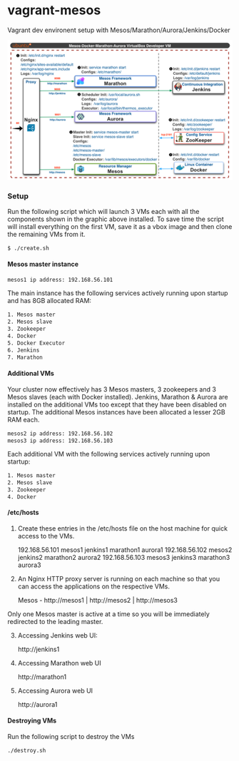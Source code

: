 vagrant-mesos
=============

Vagrant dev environent setup with Mesos/Marathon/Aurora/Jenkins/Docker

![Vagrant Setup](mesos.png)

### Setup ###

Run the following script which will launch 3 VMs each with all the components shown in the graphic above installed. To save time the script will install everything on the first VM, save it as a vbox image and then clone the remaining VMs from it.

	$ ./create.sh

#### Mesos master instance ####

	mesos1 ip address: 192.168.56.101

The main instance has the following services actively running upon startup and has 8GB allocated RAM:

	1. Mesos master
	2. Mesos slave
	3. Zookeeper
	4. Docker
	5. Docker Executor
	6. Jenkins
	7. Marathon

#### Additional VMs  ####

Your cluster now effectively has 3 Mesos masters, 3 zookeepers and 3 Mesos slaves (each with Docker installed). Jenkins, Marathon & Aurora are installed on the additional VMs too except that they have been disabled on startup. The additional Mesos instances have been allocated a lesser 2GB RAM each.

	mesos2 ip address: 192.168.56.102
	mesos3 ip address: 192.168.56.103

Each additional VM with the following services actively running upon startup:

	1. Mesos master
	2. Mesos slave
	3. Zookeeper
	4. Docker
	
#### /etc/hosts  ####

1. Create these entries in the /etc/hosts file on the host machine for quick access to the VMs.

	192.168.56.101	mesos1 jenkins1 marathon1 aurora1
	192.168.56.102	mesos2 jenkins2 marathon2 aurora2
	192.168.56.103	mesos3 jenkins3 marathon3 aurora3

2. An Nginx HTTP proxy server is running on each machine so that you can access the applications on the respective VMs.

	Mesos - http://mesos1 | http://mesos2 | http://mesos3

Only one Mesos master is active at a time so you will be immediately redirected to the leading master.

3. Accessing Jenkins web UI:

	http://jenkins1

4. Accessing Marathon web UI

	http://marathon1

5. Accessing Aurora web UI

	http://aurora1

#### Destroying VMs ####

Run the following script to destroy the VMs

	./destroy.sh